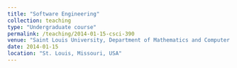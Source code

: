 ```yaml
---
title: "Software Engineering"
collection: teaching
type: "Undergraduate course"
permalink: /teaching/2014-01-15-csci-390
venue: "Saint Louis University, Department of Mathematics and Computer Science"
date: 2014-01-15
location: "St. Louis, Missouri, USA"
---
```


